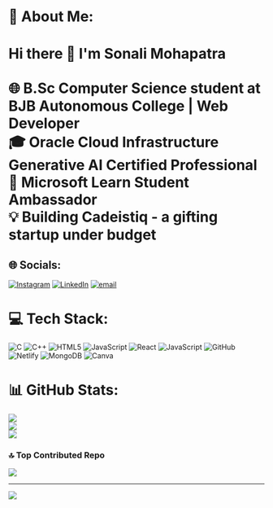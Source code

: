 # 💫 About Me:
# Hi there 👋 I'm Sonali Mohapatra<br><br>🌐 B.Sc Computer Science student at BJB Autonomous College | Web Developer  <br>🎓 Oracle Cloud Infrastructure Generative AI Certified Professional  <br>🌟 Microsoft Learn Student Ambassador  <br>💡 Building Cadeistiq - a gifting startup under budget<br>


## 🌐 Socials:
[![Instagram](https://img.shields.io/badge/Instagram-%23E4405F.svg?logo=Instagram&logoColor=white)](https://instagram.com/https://www.instagram.com/_sonali_m_ig/) [![LinkedIn](https://img.shields.io/badge/LinkedIn-%230077B5.svg?logo=linkedin&logoColor=white)](https://linkedin.com/in/linkedin.com/in/sonali-mohapatra-3297182ba) [![email](https://img.shields.io/badge/Email-D14836?logo=gmail&logoColor=white)](mailto:sonaliworkspace2024@gmail.com) 

# 💻 Tech Stack:
![C](https://img.shields.io/badge/c-%2300599C.svg?style=flat&logo=c&logoColor=white) ![C++](https://img.shields.io/badge/c++-%2300599C.svg?style=flat&logo=c%2B%2B&logoColor=white) ![HTML5](https://img.shields.io/badge/html5-%23E34F26.svg?style=flat&logo=html5&logoColor=white) ![JavaScript](https://img.shields.io/badge/javascript-%23323330.svg?style=flat&logo=javascript&logoColor=%23F7DF1E) ![React](https://img.shields.io/badge/react-%2320232a.svg?style=flat&logo=react&logoColor=%2361DAFB) ![JavaScript](https://img.shields.io/badge/javascript-%23323330.svg?style=flat&logo=javascript&logoColor=%23F7DF1E) ![GitHub](https://img.shields.io/badge/github-%23121011.svg?style=flat&logo=github&logoColor=white) ![Netlify](https://img.shields.io/badge/netlify-%23000000.svg?style=flat&logo=netlify&logoColor=#00C7B7) ![MongoDB](https://img.shields.io/badge/MongoDB-%234ea94b.svg?style=flat&logo=mongodb&logoColor=white) ![Canva](https://img.shields.io/badge/Canva-%2300C4CC.svg?style=flat&logo=Canva&logoColor=white)
# 📊 GitHub Stats:
![](https://github-readme-stats.vercel.app/api?username=SonaliWorkSpace&theme=dark&hide_border=false&include_all_commits=true&count_private=true)<br/>
![](https://nirzak-streak-stats.vercel.app/?user=SonaliWorkSpace&theme=dark&hide_border=false)<br/>
![](https://github-readme-stats.vercel.app/api/top-langs/?username=SonaliWorkSpace&theme=dark&hide_border=false&include_all_commits=true&count_private=true&layout=compact)

### 🔝 Top Contributed Repo
![](https://github-contributor-stats.vercel.app/api?username=SonaliWorkSpace&limit=5&theme=dark&combine_all_yearly_contributions=true)

---
[![](https://visitcount.itsvg.in/api?id=SonaliWorkSpace&icon=0&color=0)](https://visitcount.itsvg.in)

<!-- Proudly created with GPRM ( https://gprm.itsvg.in ) -->
